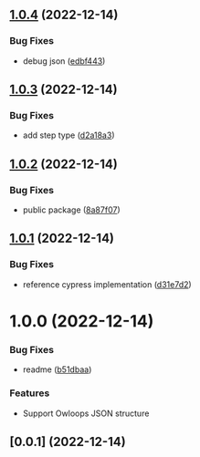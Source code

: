 ## [1.0.4](https://github.com/Owloops/owloops-chrome-recorder/compare/v1.0.3...v1.0.4) (2022-12-14)


### Bug Fixes

* debug json ([edbf443](https://github.com/Owloops/owloops-chrome-recorder/commit/edbf443d95b22270322faae6df0c16f820b2ec1c))

## [1.0.3](https://github.com/Owloops/owloops-chrome-recorder/compare/v1.0.2...v1.0.3) (2022-12-14)


### Bug Fixes

* add step type ([d2a18a3](https://github.com/Owloops/owloops-chrome-recorder/commit/d2a18a381b7457caacb2a0f6f4fda730bd5c0949))

## [1.0.2](https://github.com/Owloops/owloops-chrome-recorder/compare/v1.0.1...v1.0.2) (2022-12-14)


### Bug Fixes

* public package ([8a87f07](https://github.com/Owloops/owloops-chrome-recorder/commit/8a87f07e6eb9f70be295b698992426072c5808b1))

## [1.0.1](https://github.com/Owloops/owloops-chrome-recorder/compare/v1.0.0...v1.0.1) (2022-12-14)


### Bug Fixes

* reference cypress implementation ([d31e7d2](https://github.com/Owloops/owloops-chrome-recorder/commit/d31e7d2715eadcfde0cb59de3f1ad0654c086e3e))

# 1.0.0 (2022-12-14)


### Bug Fixes

* readme ([b51dbaa](https://github.com/Owloops/owloops-chrome-recorder/commit/b51dbaa2aca67e9748d8b31fa71da3e4149c58d3))

### Features

* Support Owloops JSON structure

## [0.0.1] (2022-12-14)
